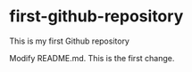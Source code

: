 # first-github-repository
This is my first Github repository

Modify README.md. This is the first change.
